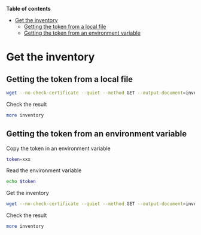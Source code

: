 **Table of contents**

- [Get the inventory](#get-the-inventory)
  - [Getting the token from a local file](#getting-the-token-from-a-local-file)
  - [Getting the token from an environment variable](#getting-the-token-from-an-environment-variable)

# Get the inventory

## Getting the token from a local file

```bash
wget --no-check-certificate --quiet --method GET --output-document=inventory --header='Accept: application/json' --header="Authorization: Bearer `cat token.tok`" 'https://192.168.0.5/cvpservice/inventory/devices'
```

Check the result

```bash
more inventory
```

## Getting the token from an environment variable

Copy the token in an environment variable

```bash
token=xxx
```

Read the environment variable

```bash
echo $token
```

Get the inventory

```bash
wget --no-check-certificate --quiet --method GET --output-document=inventory --header='Accept: application/json' --header="Authorization: Bearer $token" 'https://192.168.0.5/cvpservice/inventory/devices'
```

Check the result

```bash
more inventory
```
